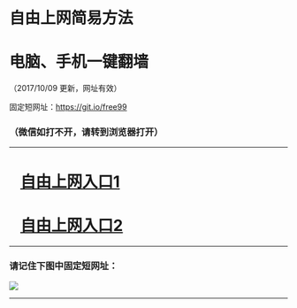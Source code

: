 ﻿# 自由上网简易方法

# 电脑、手机一键翻墙

（2017/10/09 更新，网址有效）

固定短网址：https://git.io/free99

### （微信如打不开，请转到浏览器打开）


***





# &nbsp;&nbsp; <a href="http://ft2498631740.fwq-tz-1001.info/fwqtz01.html?t=100900127989 " target="_blank">自由上网入口1</a>
# &nbsp;&nbsp; <a href="http://ft1014725017.fwq-tz-1002.info/fwqtz02.html?t=100900120549 " target="_blank">自由上网入口2</a>
***

### 请记住下图中固定短网址：

<img src="https://s3-us-west-2.amazonaws.com/fwq-1001/yjfq-20170905okok.png" /> 


***

